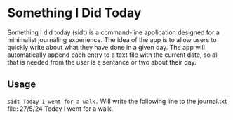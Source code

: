 # Something I Did Today
Something I did today (sidt) is a command-line application designed for a minimalist journaling experience. The idea of the app is to allow users to quickly write about what they have done in a given day. The app will automatically append each entry to a text file with the current date, so all that is needed from the user is a sentance or two about their day. 

## Usage
```sidt Today I went for a walk.``` Will write the following line to the journal.txt file:
27/5/24 Today I went for a walk.


